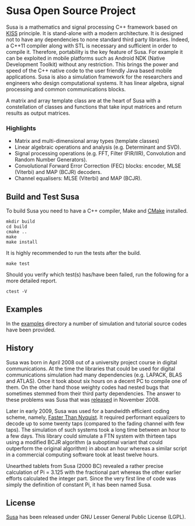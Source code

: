 # Susa Open Source Project

Susa is a mathematics and signal processing C++ framework based on [KISS](https://en.wikipedia.org/wiki/KISS_principle)
 principle. It is stand-alone with a modern architecture. It is designed not to have any dependencies to none standard third
 party libraries. Indeed, a C++11 compiler along with STL is necessary and sufficient in order to compile it. Therefore,
 portability is the key feature of Susa. For example it can be exploited in mobile platforms such as Android NDK (Native
 Development Toolkit) without any restriction. This brings the power and speed of the C++ native code to the user friendly
 Java based mobile applications. Susa is also a simulation framework for the researchers and engineers who design
 computational systems. It has linear algebra, signal processing and common communications blocks.

A matrix and array template class are at the heart of Susa with a constellation of classes and functions
that take input matrices and return results as output matrices.

### Highlights
 - Matrix and multi-dimensional array types (template classes)
 - Linear algebraic operations and analysis (e.g. Determinant and SVD).
 - Signal processing operations (e.g. FFT, Filter (FIR/IIR), Convolution and Random Number Generators).
 - Convolutional Forward Error Correction (FEC) blocks: encoder, MLSE (Viterbi) and MAP (BCJR) decoders.
 - Channel equalisers: MLSE (Viterbi) and MAP (BCJR).

## Build and Test Susa
To build Susa you need to have a C++ compiler, Make and [CMake](https://cmake.org) installed.

```
mkdir build
cd build
cmake ..
make
make install
```
It is highly recommended to run the tests after the build.

```
make test
```
Should you verify which test(s) has/have been failed, run the following for a more detailed report.

```
ctest -V
```
## Examples
In the [examples](https://github.com/behrooza/susa/tree/master/examples) directory
a number of simulation and tutorial source codes have been provided.
## History
Susa was born in April 2008 out of a university project course in digital communications.
At the time the libraries that could be used for digital communications simulation had
many dependencies (e.g. LAPACK, BLAS and ATLAS).
Once it took about six hours on a decent PC to compile one of them. On the other hand those
weighty codes had nested bugs that sometimes stemmed from their third party dependencies.
The answer to these problems was Susa that was [released](http://sourceforge.net/projects/susa)
in November 2008.

Later in early 2009, Susa was used for a bandwidth efficient coding scheme, namely,
[Faster Than Nyquist](http://www.eit.lth.se/fileadmin/eit/courses/eit085f/AndersonFasterThanNyquistSignaling.pdf).
It required performant equalizers to decode up to some twenty taps (compared to the fading channel with few taps).
The simulation of such systems took a long time between an hour to a few days. This library could simulate
a FTN system with thirteen taps using a modified BCJR algorithm (a suboptimal variant that could outperform
the original algorithm) in about an hour whereas a similar script in a commercial computing software took
at least twelve hours.

Unearthed tablets from Susa (2000 BC) revealed a rather precise calculation of Pi = 3.125 with the fractional part
whereas the other earlier efforts calculated the integer part.
Since the very first line of code was simply the definition of constant Pi, it has been named Susa.

## License
[Susa](http://susalib.org) has been released under GNU Lesser General Public License (LGPL).
